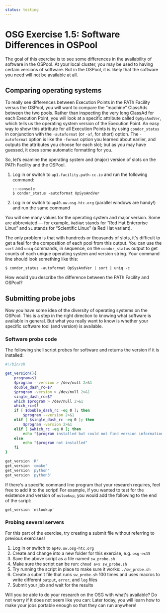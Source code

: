 ```yaml
---
status: testing
---
```


# OSG Exercise 1.5: Software Differences in OSPool

The goal of this exercise is to see some differences in the availability of software in the OSPool.
At your local cluster, you may be used to having certain versions of software.
But in the OSPool,
it is likely that the software you need will not be available at all.

## Comparing operating systems

To really see differences between Execution Points in the PATh Facility versus the OSPool,
you will want to compare the &ldquo;machine&rdquo; ClassAds between the two pools.
Rather than inspecting the very long ClassAd for each Execution Point,
you will look at a specific attribute called `OpSysAndVer`,
which tells us the operating system version of the Execution Point.
An easy way to show this attribute for all Execution Points is by using `condor_status`
in conjunction with the `-autoformat` (or `-af`, for short) option.
The `-autoformat` option is like the `-format` option you learned about earlier,
and outputs the attributes you choose for each slot;
but as you may have guessed, it does some automatic formatting for you.

So, let’s examine the operating system and (major) version of slots on the PATh Facility and the OSPool.

1.  Log in or switch to `ap1.facility.path-cc.io` and run the following command:

        :::console
        $ condor_status -autoformat OpSysAndVer

1.  Log in or switch to `ap40.uw.osg-htc.org` (parallel windows are handy!)
    and run the same command

You will see many values for the operating system and major version.
Some are abbreviated&nbsp;— for example,
`RedHat` stands for “Red Hat Enterprise Linux” and
`SL` stands for “Scientific Linux” (a Red Hat variant).

The only problem is that with hundreds or thousands of slots,
it's difficult to get a feel for the composition of each pool from this output.
You can use the `sort` and `uniq` commands, in sequence, on the `condor_status` output
to get counts of each unique operating system and version string.
Your command line should look something like this:

``` console
$ condor_status -autoformat OpSysAndVer | sort | uniq -c
```

How would you describe the difference between the PATh Facility and OSPool?

## Submitting probe jobs

Now you have some idea of the diversity of operating systems on the OSPool.
This is a step in the right direction to knowing what software is available in general.
But what you really want to know is whether your specific software tool (and version) is available.

### Software probe code

The following shell script probes for software and returns the version if it is installed:

```bash
#!/bin/sh

get_version(){
    program=$1
    $program --version > /dev/null 2>&1
    double_dash_rc=$?
    $program -version > /dev/null 2>&1
    single_dash_rc=$?
    which $program > /dev/null 2>&1
    which_rc=$?
    if [ $double_dash_rc -eq 0 ]; then
        $program --version 2>&1
    elif [ $single_dash_rc -eq 0 ]; then
        $program -version 2>&1
    elif [ $which_rc -eq 0 ]; then
        echo "$program installed but could not find version information"
    else
        echo "$program not installed"
    fi
}

get_version 'R'
get_version 'cmake'
get_version 'python'
get_version 'python3'
```

If there's a specific command line program that your research requires, feel free to add it to the script!
For example, if you wanted to test for the existence and version of `nslookup`, you would add the following to the end
of the script:

``` file
get_version 'nslookup'
```

### Probing several servers

For this part of the exercise, try creating a submit file without referring to previous exercises!

1.  Log in or switch to `ap40.uw.osg-htc.org`
1.  Create and change into a new folder for this exercise, e.g. `osg-ex15`
1.  Save the above script as a file named `sw_probe.sh`
1.  Make sure the script can be run: `chmod a+x sw_probe.sh`
1.  Try running the script in place to make sure it works: `./sw_probe.sh`
1.  Create a submit file that runs `sw_probe.sh` 100 times
    and uses macros to write different `output`, `error`, and `log` files
1.  Submit your job and wait for the results

Will you be able to do your research on the OSG with what's available?
Do not worry if it does not seem like you can:
Later today, you will learn how to make your jobs portable enough so that they can run anywhere!

